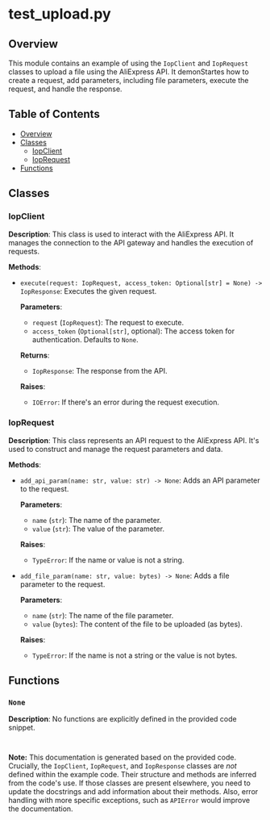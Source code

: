 # test_upload.py

## Overview

This module contains an example of using the `IopClient` and `IopRequest` classes to upload a file using the AliExpress API. It demonStartes how to create a request, add parameters, including file parameters, execute the request, and handle the response.

## Table of Contents

* [Overview](#overview)
* [Classes](#classes)
    * [IopClient](#iopclient)
    * [IopRequest](#ioprequest)
* [Functions](#functions)


## Classes

### IopClient

**Description**:  This class is used to interact with the AliExpress API. It manages the connection to the API gateway and handles the execution of requests.

**Methods**:
- `execute(request: IopRequest, access_token: Optional[str] = None) -> IopResponse`: Executes the given request.
  
  **Parameters**:
    - `request` (`IopRequest`): The request to execute.
    - `access_token` (`Optional[str]`, optional): The access token for authentication. Defaults to `None`.
  
  **Returns**:
    - `IopResponse`: The response from the API.
  
  **Raises**:
    - `IOError`: If there's an error during the request execution.

### IopRequest

**Description**: This class represents an API request to the AliExpress API. It's used to construct and manage the request parameters and data.

**Methods**:
- `add_api_param(name: str, value: str) -> None`: Adds an API parameter to the request.
  
  **Parameters**:
    - `name` (`str`): The name of the parameter.
    - `value` (`str`): The value of the parameter.
  
  **Raises**:
    - `TypeError`: If the name or value is not a string.
- `add_file_param(name: str, value: bytes) -> None`: Adds a file parameter to the request.
    
  **Parameters**:
    - `name` (`str`): The name of the file parameter.
    - `value` (`bytes`): The content of the file to be uploaded (as bytes).
  
  **Raises**:
    - `TypeError`: If the name is not a string or the value is not bytes.

## Functions

### `None`

**Description**: No functions are explicitly defined in the provided code snippet.


```
```
```python
```

**Note:** This documentation is generated based on the provided code.  Crucially, the `IopClient`, `IopRequest`, and `IopResponse` classes are *not* defined within the example code. Their structure and methods are inferred from the code's use.  If those classes are present elsewhere, you need to update the docstrings and add information about their methods. Also, error handling with more specific exceptions, such as `APIError` would improve the documentation.